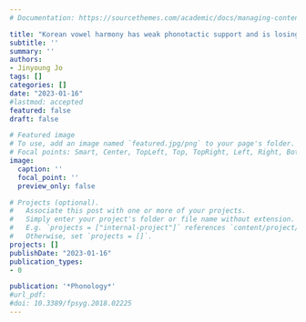 ```yaml
---
# Documentation: https://sourcethemes.com/academic/docs/managing-content/

title: "Korean vowel harmony has weak phonotactic support and is losing productivity (accepted)"
subtitle: ''
summary: ''
authors:
- Jinyoung Jo
tags: []
categories: []
date: "2023-01-16"
#lastmod: accepted
featured: false
draft: false

# Featured image
# To use, add an image named `featured.jpg/png` to your page's folder.
# Focal points: Smart, Center, TopLeft, Top, TopRight, Left, Right, BottomLeft, Bottom, BottomRight.
image:
  caption: ''
  focal_point: ''
  preview_only: false

# Projects (optional).
#   Associate this post with one or more of your projects.
#   Simply enter your project's folder or file name without extension.
#   E.g. `projects = ["internal-project"]` references `content/project/deep-learning/index.md`.
#   Otherwise, set `projects = []`.
projects: []
publishDate: "2023-01-16"
publication_types:
- 0

publication: '*Phonology*'
#url_pdf: 
#doi: 10.3389/fpsyg.2018.02225
---
```

